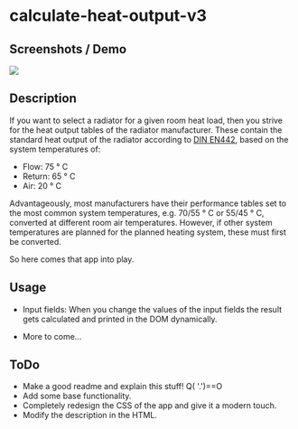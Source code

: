 # calculate-heat-output-v3

## Screenshots / Demo
![](captured.gif)

## Description
If you want to select a radiator for a given room heat load, then you strive for the heat output tables of the radiator manufacturer.
These contain the standard heat output of the radiator according to [DIN EN442](https://www.ikz.de/ikz-archiv/1997/22/9722044.php), based on the system temperatures of:

* Flow: 75 ° C
* Return: 65 ° C
* Air: 20 ° C

Advantageously, most manufacturers have their performance tables set to the most common system temperatures, e.g. 70/55 ° C or 55/45 ° C, converted at different room air temperatures. However, if other system temperatures are planned for the planned heating system, these must first be converted.

So here comes that app into play.

## Usage
* Input fields: When you change the values of the input fields the result gets calculated and printed in the DOM dynamically.

* More to come...

## ToDo
* Make a good readme and explain this stuff! Q( '.')==O
* Add some base functionality.
* Completely redesign the CSS of the app and give it a modern touch.
* Modify the description in the HTML.